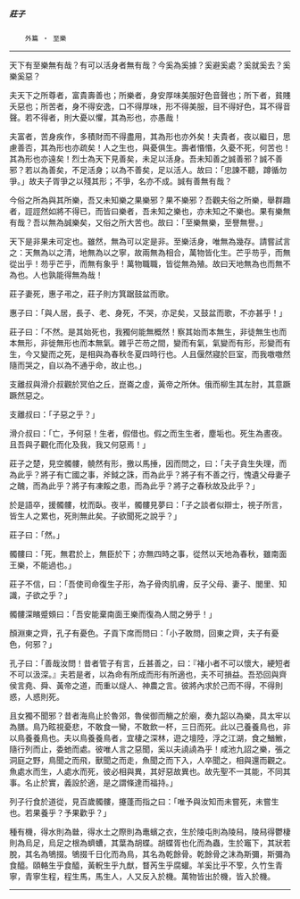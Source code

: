 

##### 莊子
　　`外篇 ‧ 至樂`

* * *

天下有至樂無有哉？有可以活身者無有哉？今奚為奚據？奚避奚處？奚就奚去？奚樂奚惡？

夫天下之所尊者，富貴壽善也；所樂者，身安厚味美服好色音聲也；所下者，貧賤夭惡也；所苦者，身不得安逸，口不得厚味，形不得美服，目不得好色，耳不得音聲。若不得者，則大憂以懼，其為形也，亦愚哉！

夫富者，苦身疾作，多積財而不得盡用，其為形也亦外矣！夫貴者，夜以繼日，思慮善否，其為形也亦疏矣！人之生也，與憂俱生。壽者惽惽，久憂不死，何苦也！其為形也亦遠矣！烈士為天下見善矣，未足以活身。吾未知善之誠善邪？誠不善邪？若以為善矣，不足活身；以為不善矣，足以活人。故曰：「忠諫不聽，蹲循勿爭。」故夫子胥爭之以殘其形；不爭，名亦不成。誠有善無有哉？

今俗之所為與其所樂，吾又未知樂之果樂邪？果不樂邪？吾觀夫俗之所樂，舉群趣者，誙誙然如將不得已，而皆曰樂者，吾未知之樂也，亦未知之不樂也。果有樂無有哉？吾以無為誠樂矣，又俗之所大苦也。故曰：「至樂無樂，至譽無譽。」

天下是非果未可定也。雖然，無為可以定是非。至樂活身，唯無為幾存。請嘗試言之：天無為以之清，地無為以之寧，故兩無為相合，萬物皆化生。芒乎芴乎，而無從出乎！芴乎芒乎，而無有象乎！萬物職職，皆從無為殖。故曰天地無為也而無不為也。人也孰能得無為哉！

莊子妻死，惠子弔之，莊子則方箕踞鼓盆而歌。

惠子曰：「與人居，長子、老、身死，不哭，亦足矣，又鼓盆而歌，不亦甚乎！」

莊子曰：「不然。是其始死也，我獨何能無概然！察其始而本無生，非徒無生也而本無形，非徙無形也而本無氣。雜乎芒芴之間，變而有氣，氣變而有形，形變而有生，今又變而之死，是相與為春秋冬夏四時行也。人且偃然寢於巨室，而我噭噭然隨而哭之，自以為不通乎命，故止也。」

支離叔與滑介叔觀於冥伯之丘，崑崙之虛，黃帝之所休。俄而柳生其左肘，其意蹶蹶然惡之。

支離叔曰：「子惡之乎？」

滑介叔曰：「亡，予何惡！生者，假借也。假之而生生者，塵垢也。死生為晝夜。且吾與子觀化而化及我，我又何惡焉！」

莊子之楚，見空髑髏，髐然有形，撽以馬捶，因而問之，曰：「夫子貪生失理，而為此乎？將子有亡國之事，斧鉞之誅，而為此乎？將子有不善之行，愧遺父母妻子之醜，而為此乎？將子有凍餒之患，而為此乎？將子之春秋故及此乎？」

於是語卒，援髑髏，枕而臥。夜半，髑髏見夢曰：「子之談者似辯士，視子所言，皆生人之累也，死則無此矣。子欲聞死之說乎？」

莊子曰：「然。」

髑髏曰：「死，無君於上，無臣於下；亦無四時之事，從然以天地為春秋，雖南面王樂，不能過也。」

莊子不信，曰：「吾使司命復生子形，為子骨肉肌膚，反子父母、妻子、閭里、知識，子欲之乎？」

髑髏深矉蹙頞曰：「吾安能棄南面王樂而復為人間之勞乎！」

顏淵東之齊，孔子有憂色。子貢下席而問曰：「小子敢問，回東之齊，夫子有憂色，何邪？」

孔子曰：「善哉汝問！昔者管子有言，丘甚善之，曰：『褚小者不可以懷大，綆短者不可以汲深。』夫若是者，以為命有所成而形有所適也，夫不可損益。吾恐回與齊侯言堯、舜、黃帝之道，而重以燧人、神農之言。彼將內求於己而不得，不得則惑，人惑則死。

且女獨不聞邪？昔者海鳥止於魯郊，魯侯御而觴之於廟，奏九韶以為樂，具太牢以為膳。鳥乃眩視憂悲，不敢食一臠，不敢飲一杯，三日而死。此以己養養鳥也，非以鳥養養鳥也。夫以鳥養養鳥者，宜棲之深林，遊之壇陸，浮之江湖，食之鰌䱔，隨行列而止，委虵而處。彼唯人言之惡聞，奚以夫譊譊為乎！咸池九詔之樂，張之洞庭之野，鳥聞之而飛，獸聞之而走，魚聞之而下入，人卒聞之，相與還而觀之。魚處水而生，人處水而死，彼必相與異，其好惡故異也。故先聖不一其能，不同其事。名止於實，義設於適，是之謂條達而福持。」

列子行食於道從，見百歲髑髏，攓蓬而指之曰：「唯予與汝知而未嘗死，未嘗生也。若果養乎？予果歡乎？」

種有機，得水則為㡭，得水土之際則為鼃蠙之衣，生於陵屯則為陵舄，陵舄得鬱棲則為烏足，烏足之根為蠐螬，其葉為胡蝶。胡蝶胥也化而為蟲，生於竈下，其狀若脫，其名為鴝掇。鴝掇千日化而為鳥，其名為乾餘骨。乾餘骨之沫為斯彌，斯彌為食醯。頤輅生乎食醯，黃軦生乎九猷，瞀芮生乎腐蠸。羊奚比乎不箰，久竹生青寧，青寧生程，程生馬，馬生人，人又反入於機。萬物皆出於機，皆入於機。

* * *

